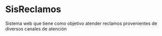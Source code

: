 # SisReclamos
Sistema web que tiene como objetivo atender reclamos provenientes de diversos canales de atención
